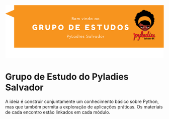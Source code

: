 
<img src="imagens/bemvindas.png">

# Grupo de Estudo do Pyladies Salvador

A ideia é construir conjuntamente um conhecimento básico sobre Python, mas que também permita a exploração de aplicações práticas.
Os materiais de cada encontro estão linkados em cada módulo.
